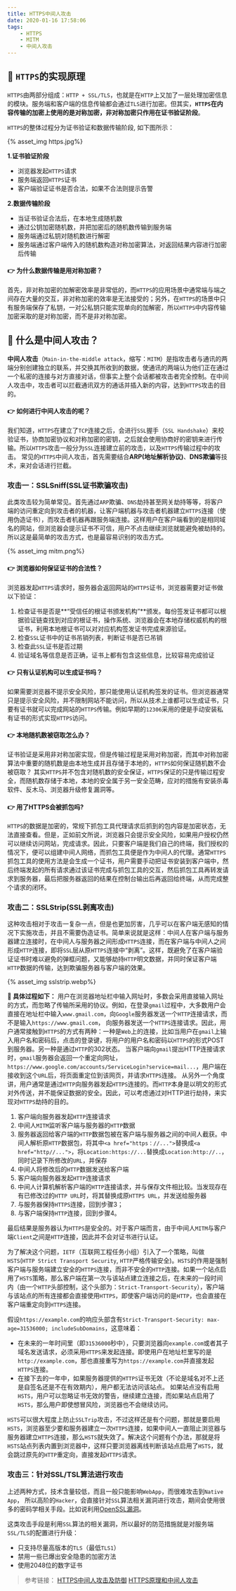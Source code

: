 ```yaml
---
title: HTTPS中间人攻击
date: 2020-01-16 17:58:06
tags:
    - HTTPS
    - MITM
    - 中间人攻击
---
```


## 🎯 `HTTPS`的实现原理
`HTTPS`由两部分组成：`HTTP + SSL/TLS`，也就是在`HTTP`上又加了一层处理加密信息的模块。服务端和客户端的信息传输都会通过`TLS`进行加密。但其实，**`HTTPS`在内容传输的加密上使用的是对称加密，非对称加密只作用在证书验证阶段**。

`HTTPS`的整体过程分为证书验证和数据传输阶段, 如下图所示：

{% asset_img https.jpg%}

<!-- more -->

**1.证书验证阶段**
- 浏览器发起`HTTPS`请求
- 服务端返回`HTTPS`证书
- 客户端验证证书是否合法，如果不合法则提示告警
  
**2.数据传输阶段**
- 当证书验证合法后，在本地生成随机数 
- 通过公钥加密随机数，并把加密后的随机数传输到服务端 
- 服务端通过私钥对随机数进行解密 
- 服务端通过客户端传入的随机数构造对称加密算法，对返回结果内容进行加密后传输

#### 👉 为什么数据传输是用对称加密？
首先，非对称加密的加解密效率是非常低的，而`HTTPS`的应用场景中通常端与端之间存在大量的交互，非对称加密的效率是无法接受的；另外，在`HTTPS`的场景中只有服务端保存了私钥，一对公私钥只能实现单向的加解密，所以`HTTPS`中内容传输加密采取的是对称加密，而不是非对称加密。

## 🎯 什么是中间人攻击？
**中间人攻击**（`Main-in-the-middle attack`，缩写：`MITM`）是指攻击者与通讯的两端分别创建独立的联系，并交换其所收到的数据，使通讯的两端认为他们正在通过一个私密的连接与对方直接对话，但事实上整个会话都被攻击者完全控制。在中间人攻击中，攻击者可以拦截通讯双方的通话并插入新的内容，达到`HTTPS`攻击的目的。

#### 👉 如何进行中间人攻击的呢？
我们知道，`HTTPS`在建立了`TCP`连接之后，会进行`SSL`握手（`SSL Handshake`）来校验证书，协商加密协议和对称加密的密钥，之后就会使用协商好的密钥来进行传输。所以`HTTPS`攻击一般分为`SSL`连接建立前的攻击，以及`HTTPS`传输过程中的攻击。
常见的`HTTPS`中间人攻击，首先需要结合**ARP(地址解析协议)**、**DNS欺骗**等技术，来对会话进行拦截。

### 攻击一：SSLSniff(SSL证书欺骗攻击)
此类攻击较为简单常见。首先通过`ARP`欺骗、`DNS`劫持甚至网关劫持等等，将客户端的访问重定向到攻击者的机器，让客户端机器与攻击者机器建立`HTTPS`连接（使用伪造证书），而攻击者机器再跟服务端连接。这样用户在客户端看到的是相同域名的网站，但浏览器会提示证书不可信，用户不点击继续浏览就能避免被劫持的。所以这是最简单的攻击方式，也是最容易识别的攻击方式。

{% asset_img mitm.png%}

#### 👉 浏览器如何保证证书的合法性？
浏览器发起`HTTPS`请求时，服务器会返回网站的`HTTPS`证书，浏览器需要对证书做以下验证：
1. 检查证书是否是**“受信任的根证书颁发机构”**颁发。每份签发证书都可以根据验证链查找到对应的根证书，操作系统、浏览器会在本地存储权威机构的根证书，利用本地根证书可以对对应机构签发证书完成来源验证。
2. 检查`SSL`证书中的证书吊销列表，判断证书是否已吊销
3. 检查此`SSL`证书是否过期
4. 验证域名等信息是否正确，证书上都有包含这些信息，比较容易完成验证

#### 👉 只有认证机构可以生成证书吗？
如果需要浏览器不提示安全风险，那只能使用认证机构签发的证书。但浏览器通常只是提示安全风险，并不限制网站不能访问，所以从技术上谁都可以生成证书，只要有证书就可以完成网站的`HTTPS`传输。例如早期的`12306`采用的便是手动安装私有证书的形式实现`HTTPS`访问。

#### 👉 本地随机数被窃取怎么办？
证书验证是采用非对称加密实现，但是传输过程是采用对称加密，而其中对称加密算法中重要的随机数是由本地生成并且存储于本地的，`HTTPS`如何保证随机数不会被窃取？
其实`HTTPS`并不包含对随机数的安全保证，`HTTPS`保证的只是传输过程安全，而随机数存储于本地，本地的安全属于另一安全范畴，应对的措施有安装杀毒软件、反木马、浏览器升级修复漏洞等。

#### 👉 用了HTTPS会被抓包吗?
`HTTPS`的数据是加密的，常规下抓包工具代理请求后抓到的包内容是加密状态，无法直接查看。但是，正如前文所说，浏览器只会提示安全风险，如果用户授权仍然可以继续访问网站，完成请求。因此，只要客户端是我们自己的终端，我们授权的情况下，便可以组建中间人网络，而抓包工具便是作为中间人的代理。通常`HTTPS`抓包工具的使用方法是会生成一个证书，用户需要手动把证书安装到客户端中，然后终端发起的所有请求通过该证书完成与抓包工具的交互，然后抓包工具再转发请求到服务器，最后把服务器返回的结果在控制台输出后再返回给终端，从而完成整个请求的闭环。

### 攻击二：SSLStrip(SSL剥离攻击)
这种攻击相对于攻击一复杂一点，但是也更加厉害，几乎可以在客户端无感知的情况下实施攻击，并且不需要伪造证书。简单来说就是这样：中间人在客户端与服务器建立连接时，在中间人与服务器之间形成`HTTPS`连接，而在客户端与中间人之间形成`HTTP`连接，即将`SSL`层从原`HTTPS`连接中“剥离”。这样，既避免了在客户端验证证书时难以避免的弹框问题，又能够劫持`HTTP`明文数据，并同时保证客户端`HTTP`数据的传输，达到欺骗服务器与客户端的效果。

{% asset_img sslstrip.webp%}

**🙌 具体过程如下：**
用户在浏览器地址栏中输入网址时，多数会采用直接输入网址的方式，而忽略了传输所采用的协议。例如，在登录`gmail`过程中，大多数用户会直接在地址栏中输入`www.gmail.com`，向`Google`服务器发送一个`HTTP`连接请求，而不是输入`https://www.gmail.com`， 向服务器发送一个`HTTPS`连接请求。因此，用户通常接触到`HTTPS`的方式有两种：一种是`Web`上的连接，比如当用户在`gmail`上输入用户名和密码后，点击的登录键，将用户的用户名和密码以`HTTPS`的形式POST到服务器。另一种是通过`HTTP`的302状态。 当客户端向`gmail`提出HTTP连接请求时，`gmail`服务器会返回一个重定向网址，`https://www.google.com/accounts/ServiceLogin?service=mail...`，用户端在接收到这个`URL`后，将页面重定位到该网页，并请求`HTTPS`连接。 从另外一个角度讲，用户通常是通过`HTTP`向服务器发起`HTTPS`连接的。而`HTTP`本身是以明文的形式对外传送，并不能保证数据的安全。因此，可以考虑通过对HTTP进行劫持，来实现对`HTTPS`劫持的目的。

1. 客户端向服务器发起`HTTP`连接请求
2. 中间人`MITM`监听客户端与服务器的`HTTP`数据
3. 服务器返回给客户端的`HTTP`数据包被在客户端与服务器之间的中间人截获。中间人解析原`HTTP`数据包，将其中`<a href="https：//...">`替换成`<a href="http//...">`，将`Location:https://...`替换成`Location:http://..`，同时记录下所修改的`URL`，并保存
4. 中间人将修改后的`HTTP`数据发送给客户端
5. 客户端向服务器发起`HTTP`连接请求
6. 中间人计算机解析客户端的`HTTP`连接请求，并与保存文件相比较。当发现存在有已修改过的`HTTP URL`时，将其替换成原`HTTPS URL`，并发送给服务器
7. 与服务器保持`HTTPS`连接，回到步骤3；
8. 与客户端保持`HTTP`连接，回到步骤4。

最后结果是服务器认为`HTTPS`是安全的。对于客户端而言，由于中间人`MITM`与客户端`Client`之间是`HTTP`连接，因此并不会对证书进行认证。

为了解决这个问题，`IETF`（互联网工程任务小组）引入了一个策略，叫做`HSTS`(`HTTP Strict Transport Security`, `HTTP`严格传输安全)。`HSTS`的作用是强制客户端与服务端建立安全的`HTTPS`连接，而非不安全的`HTTP`连接。如果一个站点启用了`HSTS`策略，那么客户端在第一次与该站点建立连接之后，在未来的一段时间内（由一个`HTTP`头部控制，这个头部为：`Strict-Transport-Security`），客户端与该站点的所有连接都会直接使用`HTTPS`，即使客户端访问的是`HTTP`，也会直接在客户端重定向到`HTTPS`连接。

假设`https://example.com`的响应头部含有`Strict-Transport-Security: max-age=31536000; includeSubDomains`，这意味着：
- 在未来的一年时间里（即`31536000`秒中），只要浏览器向`example.com`或者其子域名发送请求，必须采用`HTTPS`来发起连接。即使用户在地址栏里写的是`http://example.com`，那也直接重写为`https://example.com`并直接发起`HTTPS`连接。
- 在接下去的一年中，如果服务器提供的`HTTPS`证书无效（不论是域名对不上还是自签名还是不在有效期内），用户都无法访问该站点。
如果站点没有启用`HSTS`，用户可以忽略证书无效的警告，继续建立连接，而如果站点启用了`HSTS`，那么用户即使想冒风险，浏览器也不会继续访问。

`HSTS`可以很大程度上防止`SSLTrip`攻击，不过这样还是有个问题，那就是要启用`HSTS`，浏览器至少要和服务器建立一次`HTTPS`连接，如果中间人一直阻止浏览器与服务器建立`HTTPS`连接，那么`HSTS`就失效了。解决这个问题有个办法，那就是将`HSTS`站点列表内置到浏览器中，这样只要浏览器离线判断该站点启用了`HSTS`，就会跳过原先的`HTTP`重定向，直接发起`HTTPS`请求。

### 攻击三：针对SSL/TSL算法进行攻击
上述两种方式，技术含量较低，而且一般只能影响`WebApp`，而很难攻击到`Native App`， 所以高阶的`Hacker`，会直接针对`SSL`算法相关漏洞进行攻击，期间会使用很多的密码学相关手段。比如说利用[OpenSSL漏洞](https://zhuanlan.zhihu.com/p/19722474)。

这类攻击手段是利用`SSL`算法的相关漏洞，所以最好的防范措施就是对服务端`SSL/TLS`的配置进行升级：
- 只支持尽量高版本的`TLS`（最低`TLS1`）
- 禁用一些已爆出安全隐患的加密方法
- 使用2048位的数字证书






> 参考链接：
> [HTTPS中间人攻击及防御](https://elliotsomething.github.io/2016/12/22/HTTPS%E4%B8%AD%E9%97%B4%E4%BA%BA%E6%94%BB%E5%87%BB%E5%8F%8A%E9%98%B2%E5%BE%A1/)
> [HTTPS原理和中间人攻击](https://www.i5seo.com/https-yuan-li-he-zhong-jian-ren-gong-ji.html)




